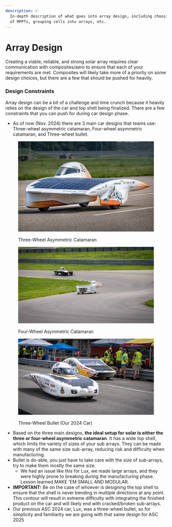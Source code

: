 ```yaml
---
description: >-
  In-depth description of what goes into array design, including choosing number
  of MPPTs, grouping cells into arrays, etc.
---
```


# Array Design

Creating a viable, reliable, and strong solar array requires clear communication with composites/aero to ensure that each of your requirements are met. Composites will likely take more of a priority on some design choices, but there are a few that should be pushed for heavily.

### Design Constraints

Array design can be a bit of a challenge and time crunch because it heavily relies on the design of the car and top shell being finalized. There are a few constraints that you can push for during car design phase.

* As of now (Nov. 2024) there are 3 main car designs that teams use: Three-wheel asymmetric catamaran, Four-wheel asymmetric catamaran, and Three-wheel bullet.

<figure><img src="../../../.gitbook/assets/three_wheel_asym.jpg" alt=""><figcaption><p>Three-Wheel Asymmetric Catamaran</p></figcaption></figure>

<figure><img src="../../../.gitbook/assets/four_wheel_asym (1).jpg" alt=""><figcaption><p>Four-Wheel Asymmetric Catamaran</p></figcaption></figure>

<figure><img src="../../../.gitbook/assets/Three_wheel_bullet.jpg" alt=""><figcaption><p>Three-Wheel Bullet (Our 2024 Car)</p></figcaption></figure>

* Based on the three main designs, **the ideal setup for solar is either the three or four-wheel asymmetric catamaran**. It has a wide top shell, which limits the variety of sizes of your sub arrays. They can be made with many of the same size sub-array, reducing risk and difficulty when manufacturing.
* Bullet is do-able, you just have to take care with the size of sub-arrays, try to make them mostly the same size.
  * We had an issue like this for Lux, we made large arrays, and they were highly prone to breaking during the manufacturing phase. Lesson learned MAKE 'EM SMALL AND MODULAR.
* **IMPORTANT:** Be on the case of whoever is designing the top shell to ensure that the shell is never bending in multiple directions at any point. This contour will result in extreme difficulty with integrating the finished product on the car and will likely end with cracked/broken sub-arrays.
* Our previous ASC 2024 car, Lux, was a three-wheel bullet, so for simplicity and familiarity we are going with that same design for ASC 2025



